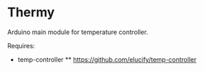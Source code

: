Thermy
======

Arduino main module for temperature controller.

Requires:

* temp-controller
** https://github.com/elucify/temp-controller
